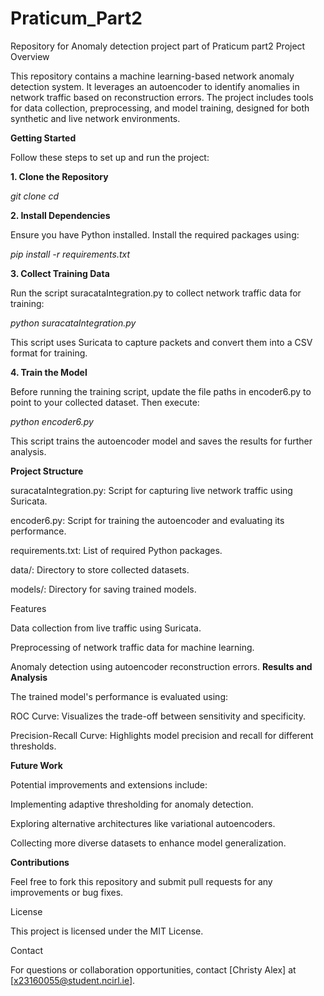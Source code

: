 # Praticum_Part2
Repository for Anomaly detection project part of Praticum part2
Project Overview

This repository contains a machine learning-based network anomaly detection system. It leverages an autoencoder to identify anomalies in network traffic based on reconstruction errors. The project includes tools for data collection, preprocessing, and model training, designed for both synthetic and live network environments.

**Getting Started**

Follow these steps to set up and run the project:

**1. Clone the Repository**

_git clone <repository-url>
cd <repository-name>_

**2. Install Dependencies**

Ensure you have Python installed. Install the required packages using:

_pip install -r requirements.txt_

**3. Collect Training Data**

Run the script suracataIntegration.py to collect network traffic data for training:

_python suracataIntegration.py_

This script uses Suricata to capture packets and convert them into a CSV format for training.

**4. Train the Model**

Before running the training script, update the file paths in encoder6.py to point to your collected dataset. Then execute:

_python encoder6.py_

This script trains the autoencoder model and saves the results for further analysis.

**Project Structure**

suracataIntegration.py: Script for capturing live network traffic using Suricata.

encoder6.py: Script for training the autoencoder and evaluating its performance.

requirements.txt: List of required Python packages.

data/: Directory to store collected datasets.

models/: Directory for saving trained models.

Features

Data collection from live traffic using Suricata.

Preprocessing of network traffic data for machine learning.

Anomaly detection using autoencoder reconstruction errors.
**Results and Analysis**

The trained model's performance is evaluated using:

ROC Curve: Visualizes the trade-off between sensitivity and specificity.

Precision-Recall Curve: Highlights model precision and recall for different thresholds.

**Future Work**

Potential improvements and extensions include:

Implementing adaptive thresholding for anomaly detection.

Exploring alternative architectures like variational autoencoders.

Collecting more diverse datasets to enhance model generalization.

**Contributions**

Feel free to fork this repository and submit pull requests for any improvements or bug fixes.

License

This project is licensed under the MIT License.

Contact

For questions or collaboration opportunities, contact [Christy Alex] at [x23160055@student.ncirl.ie].
